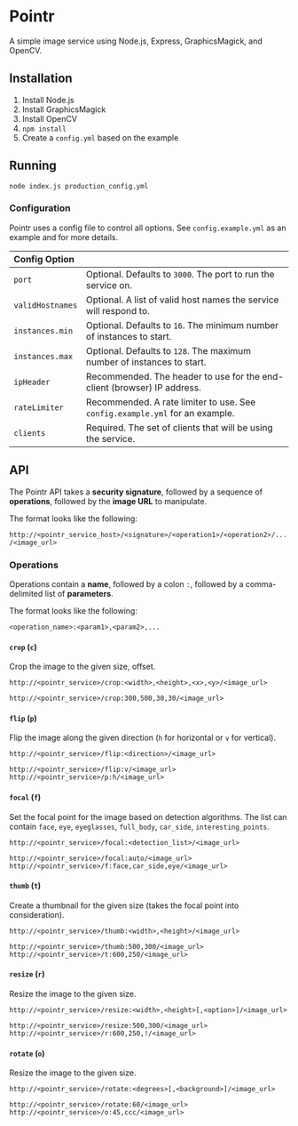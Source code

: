 # Pointr

A simple image service using Node.js, Express, GraphicsMagick, and OpenCV.

## Installation

1. Install Node.js
2. Install GraphicsMagick
3. Install OpenCV
4. `npm install`
5. Create a `config.yml` based on the example

## Running

`node index.js production_config.yml`

### Configuration

Pointr uses a config file to control all options. See `config.example.yml` as an example and for more details.

|Config Option||
|:---|:---|
|`port`|Optional. Defaults to `3000`. The port to run the service on.|
|`validHostnames`|Optional. A list of valid host names the service will respond to.|
|`instances.min`|Optional. Defaults to `16`. The minimum number of instances to start.|
|`instances.max`|Optional. Defaults to `128`. The maximum number of instances to start.|
|`ipHeader`|Recommended. The header to use for the end-client (browser) IP address.|
|`rateLimiter`|Recommended. A rate limiter to use. See `config.example.yml` for an example.|
|`clients`|Required. The set of clients that will be using the service.|


## API

The Pointr API takes a **security signature**, followed by a sequence of **operations**, followed by the **image URL** to manipulate.

The format looks like the following:

`http://<pointr_service_host>/<signature>/<operation1>/<operation2>/.../<image_url>`

### Operations

Operations contain a **name**, followed by a colon `:`, followed by a comma-delimited list of **parameters**.

The format looks like the following:

`<operation_name>:<param1>,<param2>,...`

#### `crop` (`c`)

Crop the image to the given size, offset.

```
http://<pointr_service>/crop:<width>,<height>,<x>,<y>/<image_url>

http://<pointr_service>/crop:300,500,30,30/<image_url>
```

#### `flip` (`p`)

Flip the image along the given direction (`h` for horizontal or `v` for vertical).

```
http://<pointr_service>/flip:<direction>/<image_url>

http://<pointr_service>/flip:v/<image_url>
http://<pointr_service>/p:h/<image_url>
```

#### `focal` (`f`)

Set the focal point for the image based on detection algorithms. The list can contain `face`, `eye`, `eyeglasses`, `full_body`, `car_side`, `interesting_points`.

```
http://<pointr_service>/focal:<detection_list>/<image_url>

http://<pointr_service>/focal:auto/<image_url>
http://<pointr_service>/f:face,car_side,eye/<image_url>
```

#### `thumb` (`t`)

Create a thumbnail for the given size (takes the focal point into consideration).

```
http://<pointr_service>/thumb:<width>,<height>/<image_url>

http://<pointr_service>/thumb:500,300/<image_url>
http://<pointr_service>/t:600,250/<image_url>
```

#### `resize` (`r`)

Resize the image to the given size.

```
http://<pointr_service>/resize:<width>,<height>[,<option>]/<image_url>

http://<pointr_service>/resize:500,300/<image_url>
http://<pointr_service>/r:600,250,!/<image_url>
```

#### `rotate` (`o`)

Resize the image to the given size.

```
http://<pointr_service>/rotate:<degrees>[,<background>]/<image_url>

http://<pointr_service>/rotate:60/<image_url>
http://<pointr_service>/o:45,ccc/<image_url>
```
